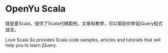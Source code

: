 # OpenYu Scala

就是愛Scala，提供了Scala代碼範例，文章和教學，可以幫助你學習jQuery程式語言。

Love Scala So provides Scala code samples, articles and tutorials that will help you to learn jQuery.
